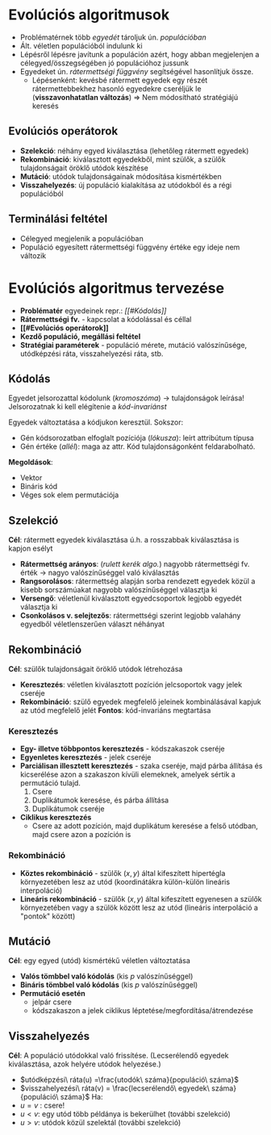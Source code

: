 # Evolúciós algoritmusok
- Problématérnek több *egyedét* tároljuk ún. *populációban*
- Ált. véletlen populációból indulunk ki
- Lépésről lépésre javítunk a populáción azért, hogy  abban megjelenjen a célegyed/összegségében jó populációhoz jussunk
- Egyedeket ún. *rátermettségi függvény* segítségével hasonlítjuk össze.
	- Lépésenként: kevésbé rátermett egyedek egy részét rátermettebbekhez hasonló egyedekre cseréljük le (**visszavonhatatlan változás**)
=> Nem módosítható stratégiájú keresés

## Evolúciós operátorok
- **Szelekció**: néhány egyed kiválasztása (lehetőleg rátermett egyedek)
- **Rekombináció**: kiválasztott egyedekből, mint szülők,  a szülők tulajdonságait öröklő utódok készítése
- **Mutáció**: utódok tulajdonságainak módosítása kismértékben
- **Visszahelyezés**: új populáció kialakítása az utódokból és a régi populációból
## Terminálási feltétel
- Célegyed megjelenik a populációban
- Populáció egyesített rátermettségi függvény értéke egy ideje nem változik

# Evolúciós algoritmus tervezése
- **Problématér** egyedeinek repr.: *[[#Kódolás]]*
- **Rátermettségi fv.** - kapcsolat a kódolással és céllal
- **[[#Evolúciós operátorok]]** 
- **Kezdő populáció, megállási feltétel**
- **Stratégiai paraméterek** - populáció mérete, mutáció valószínűsége, utódképzési ráta, visszahelyezési ráta, stb.

## Kódolás
Egyedet jelsorozattal kódolunk (*kromoszóma*) -> tulajdonságok leírása!
Jelsorozatnak ki kell elégítenie a *kód-invariánst*

Egyedek változtatása a kódjukon keresztül.
Sokszor:
- Gén kódsorozatban elfoglalt pozíciója (*lókusza*): leírt attribútum típusa
- Gén értéke (*allél*): maga az attr.
Kód tulajdonságonként feldarabolható.

**Megoldások**:
- Vektor
- Bináris kód
- Véges sok elem permutációja

## Szelekció
**Cél**: rátermett egyedek kiválasztása ú.h. a rosszabbak kiválasztása is kapjon esélyt
- **Rátermettség arányos**: (*rulett kerék algo.*) nagyobb rátermettségi fv. érték -> nagyo valószínűséggel való kiválasztás
- **Rangsorolásos**: rátermettség alapján sorba rendezett  egyedek közül a kisebb sorszámúakat nagyobb valószínűséggel választja ki
- **Versengő**: véletlenül kiválasztott egyedcsoportok legjobb egyedét választja ki
- **Csonkolásos v. selejtezős**: rátermettségi szerint legjobb valahány egyedből véletlenszerűen választ néhányat

## Rekombináció
**Cél**: szülők tulajdonságait öröklő utódok létrehozása
- **Keresztezés**: véletlen kiválasztott pozíción jelcsoportok vagy jelek cseréje
- **Rekombináció**: szülő egyedek megfelelő jeleinek kombinálásával kapjuk az utód megfelelő jelét
**Fontos**: kód-invariáns megtartása

### Keresztezés
- **Egy- illetve többpontos keresztezés** - kódszakaszok cseréje
- **Egyenletes keresztezés** - jelek cseréje
- **Parciálisan illesztett keresztezés** - szaka cseréje, majd párba állítása és kicserélése azon a szakaszon kívüli elemeknek, amelyek sértik a permutáció tulajd.
	1. Csere
	2. Duplikátumok keresése, és párba állítása
	3. Duplikátumok cseréje
- **Ciklikus keresztezés** 
	- Csere az adott pozíción, majd duplikátum keresése a felső utódban, majd csere azon a pozíción is

### Rekombináció
- **Köztes rekombináció** - szülők $(x,y)$ által kifeszített hipertégla környezetében lesz az utód (koordinátákra külön-külön lineáris interpoláció) 
- **Lineáris rekombináció** - szülők $(x,y)$ által kifeszített egyenesen a szülők környezetében vagy a szülök között lesz az utód (lineáris interpoláció a "pontok" között)

## Mutáció
**Cél**: egy egyed (utód) kismértékű véletlen változtatása
- **Valós tömbbel való kódolás** (kis $p$ valószínűséggel)
- **Bináris tömbbel való kódolás** (kis $p$ valószínűséggel)
- **Permutáció esetén**
	- jelpár csere
	- kódszakaszon a jelek ciklikus léptetése/megfordítása/átrendezése

## Visszahelyezés
**Cél**: A populáció utódokkal való frissítése. (Lecserélendő egyedek kiválasztása, azok helyére utódok helyezése.)

- $utódképzési\ ráta(u) =\frac{utodók\ száma}{populáció\ száma}$ 
- $visszahelyezési\ ráta(v) = \frac{lecserélendő\ egyedek\ száma}{populáció\ száma}$
Ha:
- $u=v$ : csere!
- $u<v$: egy utód több példánya is bekerülhet (további szelekció)
- $u > v$: utódok közül szelektál (további szelekció)